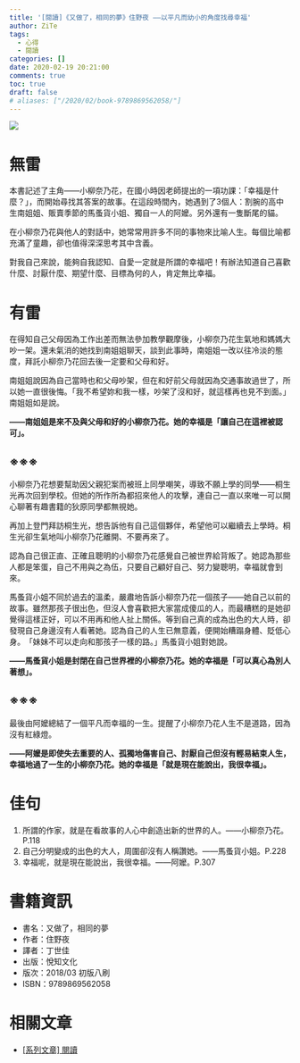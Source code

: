 ```yaml
---
title: '[閱讀]《又做了，相同的夢》住野夜 ——以平凡而幼小的角度找尋幸福'
author: ZiTe
tags:
  - 心得
  - 閱讀
categories: []
date: 2020-02-19 20:21:00
comments: true
toc: true
draft: false
# aliases: ["/2020/02/book-9789869562058/"]
---
```

![](https://1.bp.blogspot.com/-KL4bG06MNKs/XonImFThFnI/AAAAAAAACD4/xORO8ShYK10Qr-u-eBQf-wWQYeaUsYHSgCKgBGAsYHg/s640/ZPH_0071.JPG)

# 無雷

本書記述了主角——小柳奈乃花，在國小時因老師提出的一項功課：「幸福是什麼？」，而開始尋找其答案的故事。在這段時間內，她遇到了3個人：割腕的高中生南姐姐、販賣季節的馬蚤貨小姐、獨自一人的阿嬤。另外還有一隻斷尾的貓。

<!--more-->

在小柳奈乃花與他人的對話中，她常常用許多不同的事物來比喻人生。每個比喻都充滿了童趣，卻也值得深深思考其中含義。

對我自己來說，能夠自我認知、自愛一定就是所謂的幸福吧！有辦法知道自己喜歡什麼、討厭什麼、期望什麼、目標為何的人，肯定無比幸福。

# 有雷

在得知自己父母因為工作出差而無法參加教學觀摩後，小柳奈乃花生氣地和媽媽大吵一架。還未氣消的她找到南姐姐聊天，談到此事時，南姐姐一改以往冷淡的態度，拜託小柳奈乃花回去後一定要和父母和好。

南姐姐說因為自己當時也和父母吵架，但在和好前父母就因為交通事故過世了，所以她一直很後悔。「我不希望妳和我一樣，吵架了沒和好，就這樣再也見不到面。」南姐姐如是說。

**——南姐姐是來不及與父母和好的小柳奈乃花。她的幸福是「讓自己在這裡被認可」。**

## ※※※

小柳奈乃花想要幫助因父親犯案而被班上同學嘲笑，導致不願上學的同學——桐生光再次回到學校。但她的所作所為都招來他人的攻擊，連自己一直以來唯一可以開心聊著有趣書籍的狄原同學都無視她。

再加上登門拜訪桐生光，想告訴他有自己這個夥伴，希望他可以繼續去上學時。桐生光卻生氣地叫小柳奈乃花離開、不要再來了。

認為自己很正直、正確且聰明的小柳奈乃花感覺自己被世界給背叛了。她認為那些人都是笨蛋，自己不用與之為伍，只要自己顧好自己、努力變聰明，幸福就會到來。

馬蚤貨小姐不同於過去的溫柔，嚴肅地告訴小柳奈乃花一個孩子——她自己以前的故事。雖然那孩子很出色，但沒人會喜歡把大家當成傻瓜的人，而最糟糕的是她卻覺得這樣正好，可以不用再和他人扯上關係。等到自己真的成為出色的大人時，卻發現自己身邊沒有人看著她。認為自己的人生已無意義，便開始糟蹋身體、貶低心身。　「妹妹不可以走向和那孩子一樣的路。」馬蚤貨小姐對她說。

**——馬蚤貨小姐是封閉在自己世界裡的小柳奈乃花。她的幸福是「可以真心為別人著想」。**

## ※※※

最後由阿嬤總結了一個平凡而幸福的一生。提醒了小柳奈乃花人生不是道路，因為沒有紅綠燈。

**——阿嬤是即使失去重要的人、孤獨地傷害自己、討厭自己但沒有輕易結束人生，幸福地過了一生的小柳奈乃花。她的幸福是「就是現在能說出，我很幸福」。**

# 佳句

1. 所謂的作家，就是在看故事的人心中創造出新的世界的人。——小柳奈乃花。P.118
2. 自己分明變成的出色的大人，周圍卻沒有人稱讚她。——馬蚤貨小姐。P.228
3. 幸福呢，就是現在能說出，我很幸福。——阿嬤。P.307

# 書籍資訊

*   書名：又做了，相同的夢
*   作者：住野夜
*   譯者：丁世佳
*   出版：悅知文化
*   版次：2018/03 初版八刷
*   ISBN：9789869562058

# 相關文章

* [\[系列文章\] 閱讀](/pages/serial/s-reading.html)
